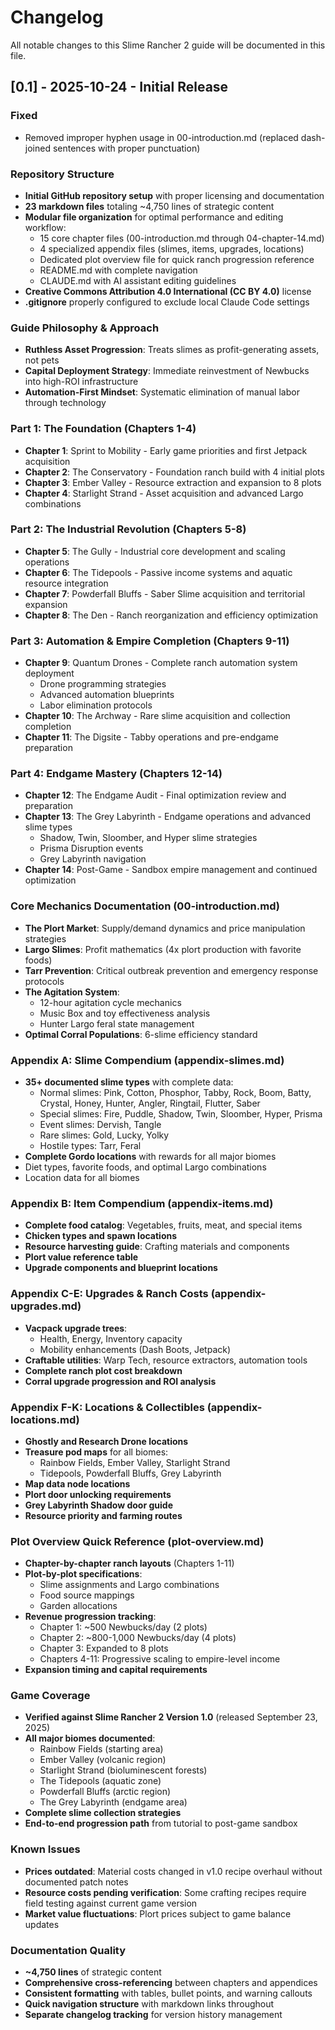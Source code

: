 # Changelog

All notable changes to this Slime Rancher 2 guide will be documented in this file.

## [0.1] - 2025-10-24 - Initial Release

### Fixed
- Removed improper hyphen usage in 00-introduction.md (replaced dash-joined sentences with proper punctuation)

### Repository Structure
- **Initial GitHub repository setup** with proper licensing and documentation
- **23 markdown files** totaling ~4,750 lines of strategic content
- **Modular file organization** for optimal performance and editing workflow:
  - 15 core chapter files (00-introduction.md through 04-chapter-14.md)
  - 4 specialized appendix files (slimes, items, upgrades, locations)
  - Dedicated plot overview file for quick ranch progression reference
  - README.md with complete navigation
  - CLAUDE.md with AI assistant editing guidelines
- **Creative Commons Attribution 4.0 International (CC BY 4.0)** license
- **.gitignore** properly configured to exclude local Claude Code settings

### Guide Philosophy & Approach
- **Ruthless Asset Progression**: Treats slimes as profit-generating assets, not pets
- **Capital Deployment Strategy**: Immediate reinvestment of Newbucks into high-ROI infrastructure
- **Automation-First Mindset**: Systematic elimination of manual labor through technology

### Part 1: The Foundation (Chapters 1-4)
- **Chapter 1**: Sprint to Mobility - Early game priorities and first Jetpack acquisition
- **Chapter 2**: The Conservatory - Foundation ranch build with 4 initial plots
- **Chapter 3**: Ember Valley - Resource extraction and expansion to 8 plots
- **Chapter 4**: Starlight Strand - Asset acquisition and advanced Largo combinations

### Part 2: The Industrial Revolution (Chapters 5-8)
- **Chapter 5**: The Gully - Industrial core development and scaling operations
- **Chapter 6**: The Tidepools - Passive income systems and aquatic resource integration
- **Chapter 7**: Powderfall Bluffs - Saber Slime acquisition and territorial expansion
- **Chapter 8**: The Den - Ranch reorganization and efficiency optimization

### Part 3: Automation & Empire Completion (Chapters 9-11)
- **Chapter 9**: Quantum Drones - Complete ranch automation system deployment
  - Drone programming strategies
  - Advanced automation blueprints
  - Labor elimination protocols
- **Chapter 10**: The Archway - Rare slime acquisition and collection completion
- **Chapter 11**: The Digsite - Tabby operations and pre-endgame preparation

### Part 4: Endgame Mastery (Chapters 12-14)
- **Chapter 12**: The Endgame Audit - Final optimization review and preparation
- **Chapter 13**: The Grey Labyrinth - Endgame operations and advanced slime types
  - Shadow, Twin, Sloomber, and Hyper slime strategies
  - Prisma Disruption events
  - Grey Labyrinth navigation
- **Chapter 14**: Post-Game - Sandbox empire management and continued optimization

### Core Mechanics Documentation (00-introduction.md)
- **The Plort Market**: Supply/demand dynamics and price manipulation strategies
- **Largo Slimes**: Profit mathematics (4x plort production with favorite foods)
- **Tarr Prevention**: Critical outbreak prevention and emergency response protocols
- **The Agitation System**:
  - 12-hour agitation cycle mechanics
  - Music Box and toy effectiveness analysis
  - Hunter Largo feral state management
- **Optimal Corral Populations**: 6-slime efficiency standard

### Appendix A: Slime Compendium (appendix-slimes.md)
- **35+ documented slime types** with complete data:
  - Normal slimes: Pink, Cotton, Phosphor, Tabby, Rock, Boom, Batty, Crystal, Honey, Hunter, Angler, Ringtail, Flutter, Saber
  - Special slimes: Fire, Puddle, Shadow, Twin, Sloomber, Hyper, Prisma
  - Event slimes: Dervish, Tangle
  - Rare slimes: Gold, Lucky, Yolky
  - Hostile types: Tarr, Feral
- **Complete Gordo locations** with rewards for all major biomes
- Diet types, favorite foods, and optimal Largo combinations
- Location data for all biomes

### Appendix B: Item Compendium (appendix-items.md)
- **Complete food catalog**: Vegetables, fruits, meat, and special items
- **Chicken types and spawn locations**
- **Resource harvesting guide**: Crafting materials and components
- **Plort value reference table**
- **Upgrade components and blueprint locations**

### Appendix C-E: Upgrades & Ranch Costs (appendix-upgrades.md)
- **Vacpack upgrade trees**:
  - Health, Energy, Inventory capacity
  - Mobility enhancements (Dash Boots, Jetpack)
- **Craftable utilities**: Warp Tech, resource extractors, automation tools
- **Complete ranch plot cost breakdown**
- **Corral upgrade progression and ROI analysis**

### Appendix F-K: Locations & Collectibles (appendix-locations.md)
- **Ghostly and Research Drone locations**
- **Treasure pod maps** for all biomes:
  - Rainbow Fields, Ember Valley, Starlight Strand
  - Tidepools, Powderfall Bluffs, Grey Labyrinth
- **Map data node locations**
- **Plort door unlocking requirements**
- **Grey Labyrinth Shadow door guide**
- **Resource priority and farming routes**

### Plot Overview Quick Reference (plot-overview.md)
- **Chapter-by-chapter ranch layouts** (Chapters 1-11)
- **Plot-by-plot specifications**:
  - Slime assignments and Largo combinations
  - Food source mappings
  - Garden allocations
- **Revenue progression tracking**:
  - Chapter 1: ~500 Newbucks/day (2 plots)
  - Chapter 2: ~800-1,000 Newbucks/day (4 plots)
  - Chapter 3: Expanded to 8 plots
  - Chapters 4-11: Progressive scaling to empire-level income
- **Expansion timing and capital requirements**

### Game Coverage
- **Verified against Slime Rancher 2 Version 1.0** (released September 23, 2025)
- **All major biomes documented**:
  - Rainbow Fields (starting area)
  - Ember Valley (volcanic region)
  - Starlight Strand (bioluminescent forests)
  - The Tidepools (aquatic zone)
  - Powderfall Bluffs (arctic region)
  - The Grey Labyrinth (endgame area)
- **Complete slime collection strategies**
- **End-to-end progression path** from tutorial to post-game sandbox

### Known Issues
- **Prices outdated**: Material costs changed in v1.0 recipe overhaul without documented patch notes
- **Resource costs pending verification**: Some crafting recipes require field testing against current game version
- **Market value fluctuations**: Plort prices subject to game balance updates

### Documentation Quality
- **~4,750 lines** of strategic content
- **Comprehensive cross-referencing** between chapters and appendices
- **Consistent formatting** with tables, bullet points, and warning callouts
- **Quick navigation structure** with markdown links throughout
- **Separate changelog tracking** for version history management
